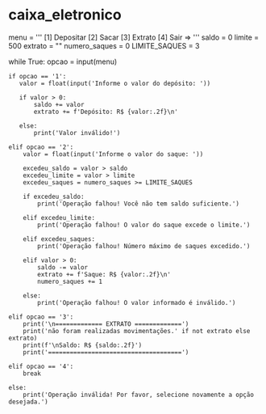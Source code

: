 # caixa_eletronico

menu = '''
[1] Depositar
[2] Sacar
[3] Extrato
[4] Sair
=> '''
saldo = 0
limite = 500
extrato = ""
numero_saques = 0
LIMITE_SAQUES = 3

while True:
    opcao = input(menu)
    
    if opcao == '1':
       valor = float(input('Informe o valor do depósito: '))

       if valor > 0:
           saldo += valor
           extrato += f'Depósito: R$ {valor:.2f}\n'
    
       else: 
           print('Valor inválido!')

    elif opcao == '2':
        valor = float(input('Informe o valor do saque: '))

        excedeu_saldo = valor > saldo
        excedeu_limite = valor > limite
        excedeu_saques = numero_saques >= LIMITE_SAQUES

        if excedeu_saldo:
            print('Operação falhou! Você não tem saldo suficiente.')

        elif excedeu_limite:
            print('Operação falhou! O valor do saque excede o limite.')

        elif excedeu_saques:
            print('Operação falhou! Número máximo de saques excedido.')

        elif valor > 0:
            saldo -= valor
            extrato += f'Saque: R$ {valor:.2f}\n'
            numero_saques += 1

        else:
            print('Operação falhou! O valor informado é inválido.')

    elif opcao == '3':
        print('\n============= EXTRATO =============')
        print('não foram realizadas movimentações.' if not extrato else extrato)
        print(f'\nSaldo: R$ {saldo:.2f}')
        print('=====================================')

    elif opcao == '4':
        break

    else:
        print('Operação inválida! Por favor, selecione novamente a opção desejada.')
